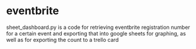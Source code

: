 # eventbrite

sheet_dashboard.py is a code for retrieving eventbrite registration number for a certain event and exporting that into google sheets for graphing, as well as for exporting the count to a trello card
